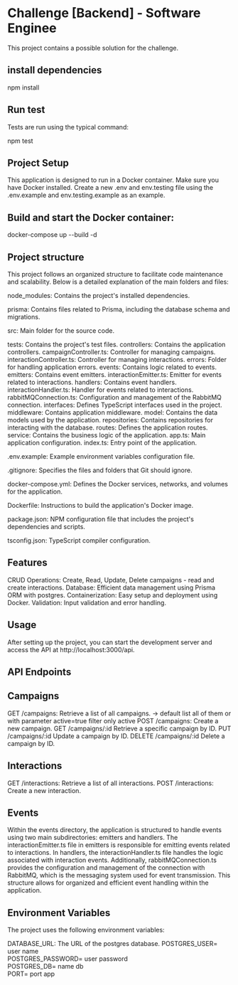 # Challenge [Backend] - Software Enginee

This project contains a possible solution for the challenge.

## install dependencies

npm install

## Run test

Tests are run using the typical command:

npm test

## Project Setup

This application is designed to run in a Docker container. Make sure you have Docker installed.
Create a new .env and env.testing file using the .env.example and env.testing.example as an example.

## Build and start the Docker container:

docker-compose up --build -d

## Project structure

This project follows an organized structure to facilitate code maintenance and scalability. Below is a detailed explanation of the main folders and files:

node_modules: Contains the project's installed dependencies.

prisma: Contains files related to Prisma, including the database schema and migrations.

src: Main folder for the source code.

tests: Contains the project's test files.
controllers: Contains the application controllers.
campaignController.ts: Controller for managing campaigns.
interactionController.ts: Controller for managing interactions.
errors: Folder for handling application errors.
events: Contains logic related to events.
emitters: Contains event emitters.
interactionEmitter.ts: Emitter for events related to interactions.
handlers: Contains event handlers.
interactionHandler.ts: Handler for events related to interactions.
rabbitMQConnection.ts: Configuration and management of the RabbitMQ connection.
interfaces: Defines TypeScript interfaces used in the project.
middleware: Contains application middleware.
model: Contains the data models used by the application.
repositories: Contains repositories for interacting with the database.
routes: Defines the application routes.
service: Contains the business logic of the application.
app.ts: Main application configuration.
index.ts: Entry point of the application.

.env.example: Example environment variables configuration file.

.gitignore: Specifies the files and folders that Git should ignore.

docker-compose.yml: Defines the Docker services, networks, and volumes for the application.

Dockerfile: Instructions to build the application's Docker image.

package.json: NPM configuration file that includes the project's dependencies and scripts.

tsconfig.json: TypeScript compiler configuration.

## Features

CRUD Operations: Create, Read, Update, Delete campaigns - read and create interactions.
Database: Efficient data management using Prisma ORM with postgres.
Containerization: Easy setup and deployment using Docker.
Validation: Input validation and error handling.

## Usage

After setting up the project, you can start the development server and access the API at http://localhost:3000/api.

## API Endpoints

## Campaigns

GET /campaigns: Retrieve a list of all campaigns. -> default list all of them or with parameter active=true filter only active
POST /campaigns: Create a new campaign.
GET /campaigns/:id Retrieve a specific campaign by ID.
PUT /campaigns/:id Update a campaign by ID.
DELETE /campaigns/:id Delete a campaign by ID.

## Interactions

GET /interactions: Retrieve a list of all interactions.
POST /interactions: Create a new interaction.

## Events

Within the events directory, the application is structured to handle events using two main subdirectories: emitters and handlers. The interactionEmitter.ts file in emitters is responsible for emitting events related to interactions. In handlers, the interactionHandler.ts file handles the logic associated with interaction events. Additionally, rabbitMQConnection.ts provides the configuration and management of the connection with RabbitMQ, which is the messaging system used for event transmission. This structure allows for organized and efficient event handling within the application.

## Environment Variables

The project uses the following environment variables:

DATABASE_URL: The URL of the postgres database.
POSTGRES_USER= user name  
POSTGRES_PASSWORD= user password  
POSTGRES_DB= name db  
PORT= port app

